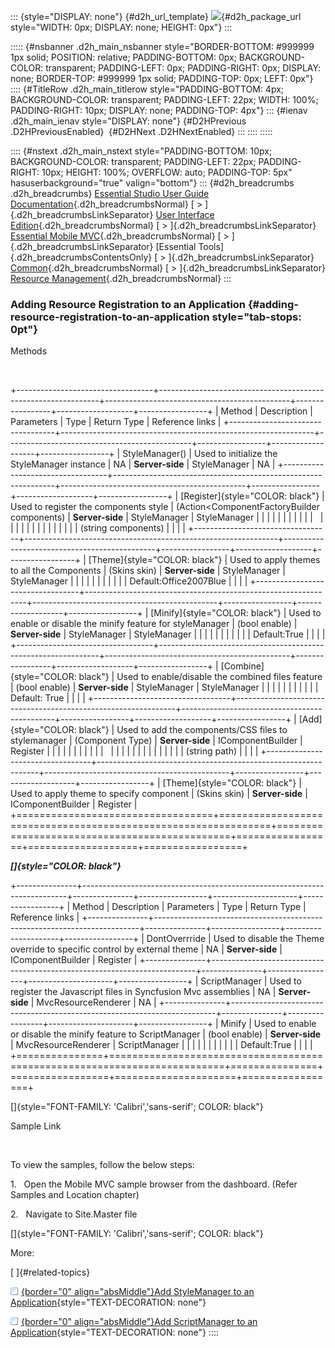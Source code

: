 ::: {style="DISPLAY: none"}
[](ms-xhelp:///?Id=d2h_url_template){#d2h_url_template} ![](!package_url!){#d2h_package_url style="WIDTH: 0px; DISPLAY: none; HEIGHT: 0px"}
:::

::::: {#nsbanner .d2h_main_nsbanner style="BORDER-BOTTOM: #999999 1px solid; POSITION: relative; PADDING-BOTTOM: 0px; BACKGROUND-COLOR: transparent; PADDING-LEFT: 0px; PADDING-RIGHT: 0px; DISPLAY: none; BORDER-TOP: #999999 1px solid; PADDING-TOP: 0px; LEFT: 0px"}
:::: {#TitleRow .d2h_main_titlerow style="PADDING-BOTTOM: 4px; BACKGROUND-COLOR: transparent; PADDING-LEFT: 22px; WIDTH: 100%; PADDING-RIGHT: 10px; DISPLAY: none; PADDING-TOP: 4px"}
::: {#ienav .d2h_main_ienav style="DISPLAY: none"}
[](ms-xhelp:///?Id=ff15f1e8-1101-476d-9a80-cd037f4b645f){#D2HPrevious .D2HPreviousEnabled}  [](ms-xhelp:///?Id=07dff027-c96d-450f-9a9b-6037f838f4da){#D2HNext .D2HNextEnabled}
:::
::::
:::::

:::: {#nstext .d2h_main_nstext style="PADDING-BOTTOM: 10px; BACKGROUND-COLOR: transparent; PADDING-LEFT: 22px; PADDING-RIGHT: 10px; HEIGHT: 100%; OVERFLOW: auto; PADDING-TOP: 5px" hasuserbackground="true" valign="bottom"}
::: {#d2h_breadcrumbs .d2h_breadcrumbs}
[Essential Studio User Guide Documentation](ms-xhelp:///?Id=12457748-09e3-4d74-a240-8e049cedf030){.d2h_breadcrumbsNormal} [ \> ]{.d2h_breadcrumbsLinkSeparator} [User Interface Edition](ms-xhelp:///?Id=c29296b7-531c-413b-a0ec-488ca1f7f669){.d2h_breadcrumbsNormal} [ \> ]{.d2h_breadcrumbsLinkSeparator} [Essential Mobile MVC](ms-xhelp:///?Id=74df42e3-5434-4590-9be6-3ae2f911cbbc){.d2h_breadcrumbsNormal} [ \> ]{.d2h_breadcrumbsLinkSeparator} [Essential Tools]{.d2h_breadcrumbsContentsOnly} [ \> ]{.d2h_breadcrumbsLinkSeparator} [Common](ms-xhelp:///?Id=f04e5491-6be3-4efc-8651-0398bb8b5d51){.d2h_breadcrumbsNormal} [ \> ]{.d2h_breadcrumbsLinkSeparator} [Resource Management](ms-xhelp:///?Id=88430e60-da63-475d-85aa-2349145272e9){.d2h_breadcrumbsNormal}
:::

### Adding Resource Registration to an Application {#adding-resource-registration-to-an-application style="tab-stops: 0pt"}

Methods

 

+----------------------------------+---------------------------------------------------------------+----------------------------------------------+-----------------+-------------------+-----------------+
| Method                           | Description                                                   | Parameters                                   | Type            | Return Type       | Reference links |
+----------------------------------+---------------------------------------------------------------+----------------------------------------------+-----------------+-------------------+-----------------+
| StyleManager()                   | Used to initialize the StyleManager instance                  | NA                                           | **Server-side** | StyleManager      | NA              |
+----------------------------------+---------------------------------------------------------------+----------------------------------------------+-----------------+-------------------+-----------------+
| [Register]{style="COLOR: black"} | Used to register the components style                         | (Action\<ComponentFactoryBuilder components) | **Server-side** | StyleManager      | StyleManager    |
|                                  |                                                               |                                              |                 |                   |                 |
|                                  |                                                               |                                              |                 |                   |                 |
|                                  |                                                               |                                              |                 |                   |                 |
|                                  |                                                               | (string components)                          |                 |                   |                 |
+----------------------------------+---------------------------------------------------------------+----------------------------------------------+-----------------+-------------------+-----------------+
| [Theme]{style="COLOR: black"}    | Used to apply themes to all the Components                    | (Skins skin)                                 | **Server-side** | StyleManager      | StyleManager    |
|                                  |                                                               |                                              |                 |                   |                 |
|                                  |                                                               | Default:Office2007Blue                       |                 |                   |                 |
+----------------------------------+---------------------------------------------------------------+----------------------------------------------+-----------------+-------------------+-----------------+
| [Minify]{style="COLOR: black"}   | Used to enable or disable the minify feature for styleManager | (bool enable)                                | **Server-side** | StyleManager      | StyleManager    |
|                                  |                                                               |                                              |                 |                   |                 |
|                                  |                                                               | Default:True                                 |                 |                   |                 |
+----------------------------------+---------------------------------------------------------------+----------------------------------------------+-----------------+-------------------+-----------------+
| [Combine]{style="COLOR: black"}  | Used to enable/disable the combined files feature             | (bool enable)                                | **Server-side** | StyleManager      | StyleManager    |
|                                  |                                                               |                                              |                 |                   |                 |
|                                  |                                                               | Default: True                                |                 |                   |                 |
+----------------------------------+---------------------------------------------------------------+----------------------------------------------+-----------------+-------------------+-----------------+
| [Add]{style="COLOR: black"}      | Used to add the components/CSS files to stylemanager          | (Component Type)                             | **Server-side** | IComponentBuilder | Register        |
|                                  |                                                               |                                              |                 |                   |                 |
|                                  |                                                               |                                              |                 |                   |                 |
|                                  |                                                               |                                              |                 |                   |                 |
|                                  |                                                               | (string path)                                |                 |                   |                 |
+----------------------------------+---------------------------------------------------------------+----------------------------------------------+-----------------+-------------------+-----------------+
| [Theme]{style="COLOR: black"}    | Used to apply theme to specify component                      | (Skins skin)                                 | **Server-side** | IComponentBuilder | Register        |
+==================================+===============================================================+==============================================+=================+===================+=================+

***[]{style="COLOR: black"}***  

+---------------+--------------------------------------------------------------------------+---------------+-----------------+---------------------+-----------------+
| Method        | Description                                                              | Parameters    | Type            | Return Type         | Reference links |
+---------------+--------------------------------------------------------------------------+---------------+-----------------+---------------------+-----------------+
| DontOverrride | Used to disable the Theme override to specific control by external theme | NA            | **Server-side** | IComponentBuilder   | Register        |
+---------------+--------------------------------------------------------------------------+---------------+-----------------+---------------------+-----------------+
| ScriptManager | Used to register the Javascript files in Syncfusion Mvc assemblies       | NA            | **Server-side** | MvcResourceRenderer | NA              |
+---------------+--------------------------------------------------------------------------+---------------+-----------------+---------------------+-----------------+
| Minify        | Used to enable or disable the minify feature to ScriptManager            | (bool enable) | **Server-side** | MvcResourceRenderer | ScriptManager   |
|               |                                                                          |               |                 |                     |                 |
|               |                                                                          | Default:True  |                 |                     |                 |
+===============+==========================================================================+===============+=================+=====================+=================+

[]{style="FONT-FAMILY: 'Calibri','sans-serif'; COLOR: black"} 

Sample Link

 

To view the samples, follow the below steps:

1.   Open the Mobile MVC sample browser from the dashboard. (Refer Samples and Location chapter)

2.   Navigate to Site.Master file

[]{style="FONT-FAMILY: 'Calibri','sans-serif'; COLOR: black"} 

More:

[ ]{#related-topics}

[![](button.gif){border="0" align="absMiddle"}Add StyleManager to an Application](ms-xhelp:///?Id=a891b8a7-ffc9-41c0-aa5f-50099c01c8b0){style="TEXT-DECORATION: none"}

[![](button.gif){border="0" align="absMiddle"}Add ScriptManager to an Application](ms-xhelp:///?Id=721fdf84-d62b-402d-b42f-b0ae8acb36f2){style="TEXT-DECORATION: none"}
::::
